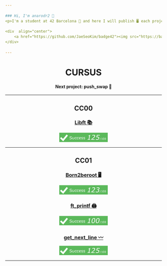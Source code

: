 ```yaml
---

### Hi, I'm anarodr2 👤
<p>I'm a student at 42 Barcelona 📍 and here I will publish 🖥️ each project that I complete ✅ in the campus adventure 🚀</p>

<div  align="center">
	<a href="https://github.com/JaeSeoKim/badge42"><img src="https://badge42.vercel.app/api/v2/clibuswyr006908l7bk0cdfzt/stats?cursusId=21&coalitionId=204" alt="anarodr2's 42 stats" /></a>
</div>

---
```


<div  align="center">
	<h1>CURSUS</h1>
	<h4>Next project: push_swap 🌱</h4>
</div>

---
<div  align="center">
	<h2>CC00</h2>
	<h3><a href="https://github.com/Gokiina/Libft" target="_blank">Libft 📚</a></h3>
	<img src="src/img/125_100.jpg" height="30">
</div>

---

<div align="center">
	<h2>CC01</h2>
	<h3><a href="##" target="_blank">Born2beroot 🖥️</a></h3>
	<img src="src/img/123_100.jpg" height="30">
	<h3><a href="https://github.com/Gokiina/ft_printf" target="_blank">ft_printf 🖨️</a></h3>
	<img src="src/img/100_100.jpg" height="30">
	<h3><a href="https://github.com/Gokiina/Get_Next_Line" target="_blank">get_next_line 〰️</a></h3>
	<img src="src/img/125_100.jpg" height="30">
</div>

---

<!--
**Gokiina/Gokiina** is a ✨ _special_ ✨ repository because its `README.md` (this file) appears on your GitHub profile.

Here are some ideas to get you started:

- 🔭 I’m currently working on ...
- 🌱 I’m currently learning ...
- 👯 I’m looking to collaborate on ...
- 🤔 I’m looking for help with ...
- 💬 Ask me about ...
- 📫 How to reach me: ...
- 😄 Pronouns: ...
- ⚡ Fun fact: ...
-->
